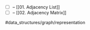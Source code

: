- [ ] – [[01. Adjacency List]]
- [ ] – [[02. Adjacency Matrix]]

#data_structures/graph/representation